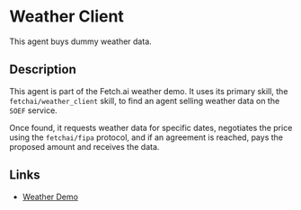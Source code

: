 # Weather Client

This agent buys dummy weather data.

## Description

This agent is part of the Fetch.ai weather demo. It uses its primary skill, the `fetchai/weather_client` skill, to find an agent selling weather data on the `SOEF` service. 

Once found, it requests weather data for specific dates, negotiates the price using the `fetchai/fipa` protocol, and if an agreement is reached, pays the proposed amount and receives the data.

## Links

- <a href="https://docs.fetch.ai/aea/weather-skills/" target="_blank">Weather Demo</a>